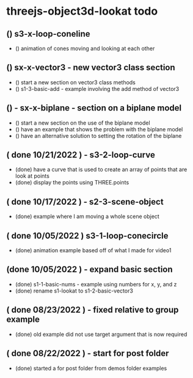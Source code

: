 # threejs-object3d-lookat todo

## () s3-x-loop-coneline
* () animation of cones moving and looking at each other


## () sx-x-vector3 - new vector3 class section
* () start a new section on vector3 class methods
* () s1-3-basic-add - example involving the add method of vector3

## () - sx-x-biplane - section on a biplane model
* () start a new section on the use of the biplane model
* () have an example that shows the problem with the biplane model
* () have an alternative solution to setting the rotation of the biplane

## ( done 10/21/2022 ) - s3-2-loop-curve
* (done) have a curve that is used to create an array of points that are look at points
* (done) display the points using THREE.points

## ( done 10/17/2022 ) - s2-3-scene-object
* (done) example where I am moving a whole scene object

## ( done 10/05/2022 ) s3-1-loop-conecircle
* (done) animation example based off of what I made for video1

## (done 10/05/2022 ) - expand basic section
* (done) s1-1-basic-nums - example using numbers for x, y, and z
* (done) rename s1-lookat to s1-2-basic-vector3 

## ( done 08/23/2022 ) - fixed relative to group example
* (done) old example did not use target argument that is now required

## ( done 08/22/2022 ) - start for post folder
* (done) started a for post folder from demos folder examples
